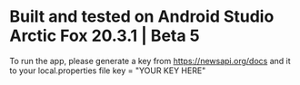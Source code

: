 # Built and tested on Android Studio Arctic Fox 20.3.1 | Beta 5

To run the app, please generate a key from https://newsapi.org/docs and it to your local.properties file 
key = "YOUR KEY HERE"
